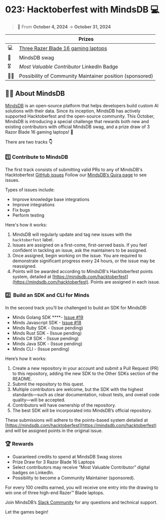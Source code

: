 # 023: Hacktoberfest with MindsDB 💻

> 📅 From **October 4, 2024** -> **October 31, 2024**

|  | Prizes |
| --- | --- |
| 💻 |[Three Razer Blade 16 gaming laptops](https://www.razer.com/gaming-laptops/Razer-Blade-16/RZ09-0510TEN3-R3U1) |
| 👕 |MindsDB swag  | 
| 🎖️  | _Most Valuable Contributor_ LinkedIn Badge |
| 🧑‍🏭  | Possibility of Community Maintainer position (sponsored) |


## 🐻‍❄️ About MindsDB

[MindsDB](https://mindsdb.com/) is an open-source platform that helps developers build custom AI solutions with their data. Since its inception, MindsDB has actively supported Hacktoberfest and the open-source community. This October, MindsDB is introducing a special challenge that rewards both new and existing contributors with official MindsDB swag, and a prize draw of 3 Razor Blade 16 gaming laptops!  🧡

There are two tracks **👇**

### 1️⃣ Contribute to MindsDB

The first track consists of submitting valid PRs to any of MindsDB's Hacktoberfest [GitHub issues](https://github.com/mindsdb/mindsdb/issues?q=is%3Aopen+is%3Aissue+label%3Ahacktoberfest) Follow our [MindsDB’s Quira page](https://quira.sh/org/mindsdb) to see issues.

Types of issues include:

- Improve knowledge base integrations
- Improve integrations
- Fix bugs
- Perform testing

Here's how it works:

1. MindsDB will regularly update and tag new issues with the `hacktoberfest` label.
2. Issues are assigned on a first-come, first-served basis. If you feel confident in tackling an issue, ask the maintainers to be assigned.
3. Once assigned, begin working on the issue. You are required to demonstrate significant progress every 24 hours, or the issue may be reassigned.
4. Points will be awarded according to MindsDB's Hacktoberfest points system, detailed at [https://mindsdb.com/hacktoberfest](https://mindsdb.com/hacktoberfest). Points are assigned in each issue.

### 2️⃣  Build an SDK and CLI for Minds

In the second track you’ll be challenged to build an SDK for MindsDB:

- Minds Golang SDK ****- [Issue #19](https://github.com/mindsdb/minds_python_sdk/issues/19)
- Minds Javascript SDK -  [Issue #18](https://github.com/mindsdb/minds_python_sdk/issues/18)
- Minds Ruby SDK - (Issue pending)
- Minds Rust SDK - (Issue pending)
- Minds C# SDK - (Issue pending)
- Minds Java SDK - (Issue pending)
- Minds CLI - (Issue pending)

Here’s how it works:

1. Create a new repository in your account and submit a Pull Request (PR) to this repository, adding the new SDK to the Other SDKs section of the README.
2. Submit the repository to this quest.
3. Multiple contributors are welcome, but the SDK with the highest standards—such as clear documentation, robust tests, and overall code quality—will be accepted.
4. Contributors will have ownership of the repository. 
5. The best SDK will be incorporated into MindsDB’s official repository. 

These submissions will adhere to the points-based system detailed at [https://mindsdb.com/hacktoberfest](https://mindsdb.com/hacktoberfest) and will be assigned points in the original issue.

### 🏆 Rewards

- Guaranteed credits to spend at MindsDB Swag stores
- Prize Draw for 3 Razor Blade 16 Laptops
- Select contributors may receive “Most Valuable Contributor” digital badges on LinkedIn.
- Possibility to become a Community Maintainer (sponsored).

For every 100 credits earned, you will receive one entry into the drawing to win one of three high-end Razer™ Blade laptops. 

Join MindsDB’s [Slack Community](https://mindsdb.com/joincommunity) for any questions and technical support.

Let the games begin!
